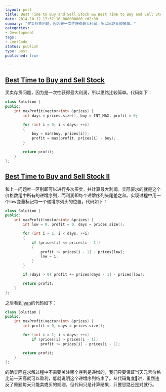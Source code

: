 ```yaml
---
layout: post
title: Best Time to Buy and Sell Stock && Best Time to Buy and Sell Stock II
date: 2014-10-12 17:57:16.000000000 +02:00
summary: "买卖存货问题，因为是一次性获得最大利润，所以思路比较简单。"
categories:
- Development
tags:
- LeetCode
status: publish
type: post
published: true

---
```


## [Best Time to Buy and Sell Stock](https://oj.leetcode.com/problems/best-time-to-buy-and-sell-stock/)

买卖存货问题，因为是一次性获得最大利润，所以思路比较简单。代码如下：

```c++
class Solution {
public:
    int maxProfit(vector<int> &prices) {
        int days = prices.size(), buy = INT_MAX, profit = 0;

        for (int i = 0; i < days; ++i)
        {
            buy = min(buy, prices[i]);
            profit = max(profit, prices[i] - buy);
        }

        return profit;
    }
};
```





## [Best Time to Buy and Sell Stock II](https://oj.leetcode.com/problems/best-time-to-buy-and-sell-stock-ii/)

和上一问题唯一区别即可以进行多次买卖，并计算最大利润。实际要求的就是这个价格数组中所有的递增序列，而利润即每个递增序列头尾差之和。实现过程中用一个low变量标记每一个递增序列头的位置，代码如下：

```c++
class Solution {
public:
    int maxProfit(vector<int> &prices) {
        int low = 0, profit = 0, days = prices.size();

        for (int i = 1; i < days; ++i)
        {
            if (prices[i] <= prices[i - 1])
            {
                profit += prices[i - 1] - prices[low];
                low = i;
            }
        }

        if (days > 0) profit += prices[days - 1] - prices[low];

        return profit;
    }
};
```

之后看到[jyan](https://oj.leetcode.com/discuss/user/jyan)的代码如下：

```c++
class Solution {
public:
    int maxProfit(vector<int> &prices) {
        int profit = 0, days = prices.size();

        for (int i = 1; i < days; ++i)
            if (prices[i] > prices[i - 1])
                profit += prices[i] - prices[i - 1];

        return profit;
    }
};
```

的确实际在求解过程中不需要关注哪个序列是递增的，我们只要保证当天元素价格比前一天高就可以盈利，低就说明这个递增序列结束了。从代码角度讲，虽然违反了原题每天只能卖或买的规则，但代码只是计算结果，只要思路还是对就行。